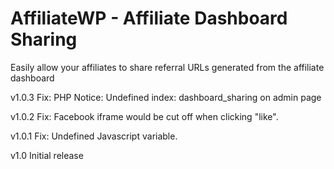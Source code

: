 AffiliateWP - Affiliate Dashboard Sharing
======================

Easily allow your affiliates to share referral URLs generated from the affiliate dashboard

v1.0.3
Fix: PHP Notice: Undefined index: dashboard_sharing on admin page

v1.0.2
Fix: Facebook iframe would be cut off when clicking "like".

v1.0.1
Fix: Undefined Javascript variable.

v1.0
Initial release